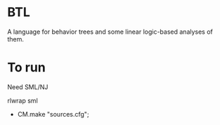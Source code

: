 # BTL
A language for behavior trees and some linear logic-based analyses of them.

# To run
Need SML/NJ

rlwrap sml
- CM.make "sources.cfg";
